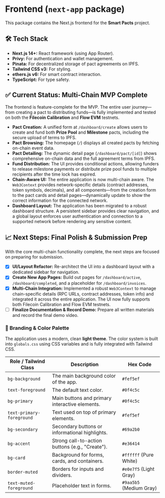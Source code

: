 # Frontend (`next-app` package)

This package contains the Next.js frontend for the **Smart Pacts** project.

## 🛠️ Tech Stack
- **Next.js 14+:** React framework (using App Router).
- **Privy:** For authentication and wallet management.
- **Pinata:** For decentralized storage of pact agreements on IPFS.
- **Tailwind CSS v3:** For styling.
- **ethers.js v6:** For smart contract interaction.
- **TypeScript:** For type safety.

## ✅ Current Status: Multi-Chain MVP Complete

The frontend is feature-complete for the MVP. The entire user journey—from creating a pact to distributing funds—is fully implemented and tested on both the **Filecoin Calibration** and **Flow EVM** testnets.

- **Pact Creation:** A unified form at `/dashboard/create` allows users to create and fund both **Prize Pool** and **Milestone** pacts, including the secure upload of terms to IPFS.
- **Pact Browsing:** The homepage (`/`) displays all created pacts by fetching on-chain event data.
- **Pact Detailing:** The dynamic detail page (`/dashboard/pact/[id]`) shows comprehensive on-chain data and the full agreement terms from IPFS.
- **Fund Distribution:** The UI provides conditional actions, allowing funders to release milestone payments or distribute prize pool funds to multiple recipients after the time lock has expired.
- **Chain-Aware UI:** The entire application is now multi-chain aware. The `Web3Context` provides network-specific details (contract addresses, token symbols, decimals), and all components—from the creation form to the pact cards and detail pages—dynamically update to show the correct information for the connected network.
- **Dashboard Layout:** The application has been migrated to a robust dashboard structure. A persistent sidebar provides clear navigation, and a global layout enforces user authentication and connection to a supported network before rendering any sensitive content.

## 📈 Next Steps: Final Polish & Submission Prep

With the core multi-chain functionality complete, the next steps are focused on preparing for submission.

- [x] **UI/Layout Refactor:** Re-architect the UI into a dashboard layout with a dedicated sidebar for navigation.
- [x] **Create New App Pages:** Build out pages for `/dashboard/active`, `/dashboard/completed`, and a placeholder for `/dashboard/invoices`.
- [x] **Multi-Chain Integration:** Implemented a robust `Web3Context` to manage chain-specific details (RPC URLs, contract addresses, token info) and integrated it across the entire application. The UI now fully supports both Filecoin Calibration and Flow EVM testnets.
- [ ] **Finalize Documentation & Record Demo:** Prepare all written materials and record the final demo video.

### 🎨 Branding & Color Palette
The application uses a modern, clean **light theme**. The color system is built into `globals.css` using CSS variables and is fully integrated with Tailwind CSS.

| Role / Tailwind Class      | Description                                | Hex Code                                                  |
| -------------------------- | ------------------------------------------ | --------------------------------------------------------- |
| `bg-background`            | The main background color of the app.      | `#fef5ef` |
| `text-foreground`          | The default text color.                    | `#0f4c5c` |
| `bg-primary`               | Main buttons and primary interactive elements. | `#0f4c5c` |
| `text-primary-foreground`  | Text used on top of primary elements.      | `#fef5ef` |
| `bg-secondary`             | Secondary buttons or informational highlights. | `#69a2b0` |
| `bg-accent`                | Strong call-to-action buttons (e.g., "Create"). | `#e36414` |
| `bg-card`                  | Background for forms, cards, and containers. | `#ffffff` (Pure White) |
| `border-muted`             | Borders for inputs and dividers.           | `#e0e7f5` (Light Gray) |
| `text-muted-foreground`    | Placeholder text in forms.                 | `#9aa5b5` (Medium Gray) |